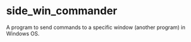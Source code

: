 # side_win_commander
A program to send commands to a specific window (another program) in Windows OS.
